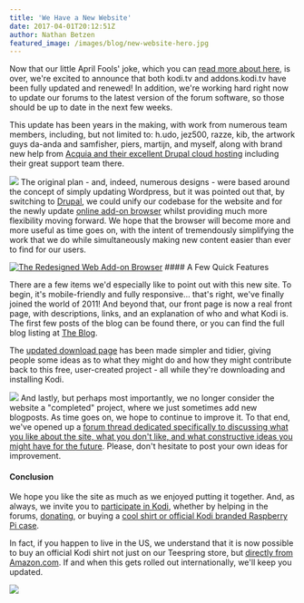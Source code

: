 ```yaml
---
title: 'We Have a New Website'
date: 2017-04-01T20:12:51Z
author: Nathan Betzen
featured_image: /images/blog/new-website-hero.jpg
---
```

Now that our little April Fools' joke, which you can [read more about here](/article/andwere-baaaaack), is over, we're excited to announce that both kodi.tv and addons.kodi.tv have been fully updated and renewed! In addition, we're working hard right now to update our forums to the latest version of the forum software, so those should be up to date in the next few weeks. 

 This update has been years in the making, with work from numerous team members, including, but not limited to: h.udo, jez500, razze, kib, the artwork guys da-anda and samfisher, piers, martijn, and myself, along with brand new help from [Acquia and their excellent Drupal cloud hosting](https://www.acquia.com/) including their great support team there. 

 [![](http://xbmcfoundation.prod.dd:8083/sites/default/files/sponsor/field_image/acquia_no_tagline.png)](https://www.acquia.com/) The original plan - and, indeed, numerous designs - were based around the concept of simply updating Wordpress, but it was pointed out that, by switching to [Drupal](https://www.drupal.org/), we could unify our codebase for the website and for the newly update [online add-on browser](/addons) whilst providing much more flexibility moving forward. We hope that the browser will become more and more useful as time goes on, with the intent of tremendously simplifying the work that we do while simultaneously making new content easier than ever to find for our users.

 [![](http://xbmcfoundation.prod.dd:8083/sites/default/files/wysiwyg/uploads/2017-04-01%20%283%29.png "The Redesigned Web Add-on Browser")](/addons) #### A Few Quick Features

 There are a few items we'd especially like to point out with this new site. To begin, it's mobile-friendly and fully responsive... that's right, we've finally joined the world of 2011! And beyond that, our front page is now a real front page, with descriptions, links, and an explanation of who and what Kodi is. The first few posts of the blog can be found there, or you can find the full blog listing at [The Blog](/blog). 

 The [updated download page](/download) has been made simpler and tidier, giving people some ideas as to what they might do and how they might contribute back to this free, user-created project - all while they're downloading and installing Kodi. 

 [![](http://xbmcfoundation.prod.dd:8083/sites/default/files/wysiwyg/uploads/2017-04-01.png)](/download) And lastly, but perhaps most importantly, we no longer consider the website a "completed" project, where we just sometimes add new blogposts. As time goes on, we hope to continue to improve it. To that end, we've opened up a [forum thread dedicated specifically to discussing what you like about the site, what you don't like, and what constructive ideas you might have for the future](https://forum.kodi.tv/showthread.php?tid=311023). Please, don't hesitate to post your own ideas for improvement. 

 #### Conclusion

 We hope you like the site as much as we enjoyed putting it together. And, as always, we invite you to [participate in Kodi](/get-involved), whether by helping in the forums, [donating](/contribute/donate), or buying a [cool shirt or official Kodi branded Raspberry Pi case](/store). 

 In fact, if you happen to live in the US, we understand that it is now possible to buy an official Kodi shirt not just on our Teespring store, but [directly from Amazon.com](https://www.amazon.com/Teespring-Graffiti-Specialized-Tagless-XXX-Large/dp/B06XWZX6FS/). If and when this gets rolled out internationally, we'll keep you updated. 

 [![](http://xbmcfoundation.prod.dd:8083/sites/default/files/wysiwyg/uploads/2017-04-01%20%282%29.png)](https://www.amazon.com/Teespring-Graffiti-Specialized-Tagless-XXX-Large/dp/B06XWZX6FS/) 